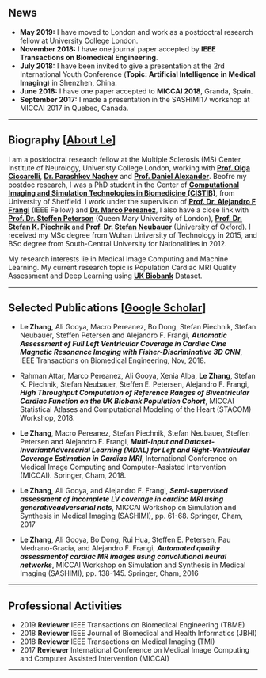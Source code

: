 ## News

*   **May 2019:** I have moved to London and work as a postdoctral research fellow at University College London.
*   **November 2018:** I have one journal paper accepted by **IEEE Transactions on Biomedical Engineering**.
*   **July 2018:** I have been invited to give a presentation at the 2rd International Youth Conference (**Topic: Artificial Intelligence in Medical Imaging**) in Shenzhen, China.
*   **June 2018:** I have one paper accepted to **MICCAI 2018**, Granda, Spain.
*   **September 2017:** I made a presentation in the SASHIMI17 workshop at MICCAI 2017 in Quebec, Canada.

-----------------------------------------------------------------------------------

## Biography [[About Le](https://about.me/l.zhang)]

I am a postdoctral research fellow at the Multiple Sclerosis (MS) Center, Institute of Neurology, Univeristy College London, working with **[Prof. Olga Ciccarelli](https://iris.ucl.ac.uk/iris/browse/profile?upi=OCICC52)**, **[Dr. Parashkev Nachev](https://iris.ucl.ac.uk/iris/browse/profile?upi=PNACH75)** and **[Prof. Daniel Alexander](http://www0.cs.ucl.ac.uk/staff/d.alexander/)**. Beofre my postdoc research, I was a PhD student in the Center of **[Computational Imaging and Simulation Technologies in Biomedicine (CISTIB)](http://www.cistib.org/)**, from University of Sheffield. I work under the supervision of **[Prof. Dr. Alejandro F Frangi](http://www.cistib.org/afrangi/)** (IEEE Fellow) and **[Dr. Marco Pereanez](https://scholar.google.com.hk/citations?hl=en&user=LsKzGqkAAAAJ&view_op=list_works&sortby=pubdate)**, I also have a close link with **[Prof. Dr. Steffen Peterson](https://www.qmul.ac.uk/whri/people/academic-staff/items/petersensteffen.html)** (Queen Mary University of London), **[Prof. Dr. Stefan K. Piechnik](https://www.rdm.ox.ac.uk/people/stefan-piechnik)** and **[Prof. Dr. Stefan Neubauer](https://www.rdm.ox.ac.uk/people/stefan-neubauer)** (University of Oxford). I received my MSc degree from Wuhan University of Technology in 2015, and BSc degree from South-Central University for Nationalities in 2012.  

My research interests lie in Medical Image Computing and Machine Learning. My current research topic is Population Cardiac MRI Quality Assessment and Deep Learning using **[UK Biobank](http://www.ukbiobank.ac.uk/)** Dataset.  

-----------------------------------------------------------------------------------

## Selected Publications [[Google Scholar](https://scholar.google.com.hk/citations?user=eFrU7bMAAAAJ&hl=en)]

*   **Le Zhang**, Ali Gooya, Macro Pereanez, Bo Dong, Stefan Piechnik, Stefan Neubauer, Steffen Petersen and Alejandro F. Frangi, **_Automatic Assessment of Full Left Ventricular Coverage in Cardiac Cine Magnetic Resonance Imaging with Fisher-Discriminative 3D CNN_**, IEEE Transactions on Biomedical Engineering, Nov, 2018.

*   Rahman Attar, Marco Pereanez, Ali Gooya, Xenia Alba, **Le Zhang**, Stefan K. Piechnik, Stefan Neubauer, Steffen E. Petersen, Alejandro F. Frangi, **_High Throughput Computation of Reference Ranges of Biventricular Cardiac Function on the UK Biobank Population Cohort_**, MICCAI Statistical Atlases and Computational Modeling of the Heart (STACOM) Workshop, 2018.

*   **Le Zhang**, Macro Pereanez, Stefan Piechnik, Stefan Neubauer, Steffen Petersen and Alejandro F. Frangi, **_Multi-Input and Dataset-InvariantAdversarial Learning (MDAL) for Left and Right-Ventricular Coverage Estimation in Cardiac MRI_**, International Conference on Medical Image Computing and Computer-Assisted Intervention (MICCAI). Springer, Cham, 2018.

*   **Le Zhang**, Ali Gooya, and Alejandro F. Frangi, **_Semi-supervised assessment of incomplete LV coverage in cardiac MRI using generativeadversarial nets_**, MICCAI Workshop on Simulation and Synthesis in Medical Imaging (SASHIMI), pp. 61-68. Springer, Cham, 2017

*   **Le Zhang**, Ali Gooya, Bo Dong, Rui Hua, Steffen E. Petersen, Pau Medrano-Gracia, and Alejandro F. Frangi, **_Automated quality assessmentof cardiac MR images using convolutional neural networks_**, MICCAI Workshop on Simulation and Synthesis in Medical Imaging (SASHIMI), pp. 138-145. Springer, Cham, 2016

-----------------------------------------------------------------------------------

## Professional Activities

*   2019 **Reviewer** IEEE Transactions on Biomedical Engineering (TBME)
*   2018 **Reviewer** IEEE Journal of Biomedical and Health Informatics (JBHI)
*   2018 **Reviewer** IEEE Transactions on Medical Imaging (TMI)
*   2017 **Reviewer** International Conference on Medical Image Computing and Computer Assisted Intervention (MICCAI)

-----------------------------------------------------------------------------------
